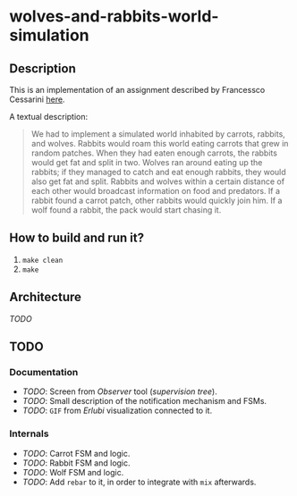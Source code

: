 # wolves-and-rabbits-world-simulation

## Description

This is an implementation of an assignment described by Francessco Cessarini [here](http://www.youtube.com/watch?v=d5G3P2iosmA).

A textual description:

> We had to implement a simulated world inhabited by carrots, rabbits, and wolves. Rabbits would roam this world eating carrots that grew in random patches. When they had eaten enough carrots, the rabbits would get fat and split in two. Wolves ran around eating up the rabbits; if they managed to catch and eat enough rabbits, they would also get fat and split. Rabbits and wolves within a certain distance of each other would broadcast information on food and predators. If a rabbit found a carrot patch, other rabbits would quickly join him. If a wolf found a rabbit, the pack would start chasing it.

## How to build and run it?

1. `make clean`
2. `make`

## Architecture

*TODO*

## TODO

### Documentation

- *TODO*: Screen from *Observer* tool (*supervision tree*).
- *TODO*: Small description of the notification mechanism and FSMs.
- *TODO*: `GIF` from *Erlubi* visualization connected to it.

### Internals

- *TODO*: Carrot FSM and logic.
- *TODO*: Rabbit FSM and logic.
- *TODO*: Wolf FSM and logic.
- *TODO*: Add `rebar` to it, in order to integrate with `mix` afterwards.
